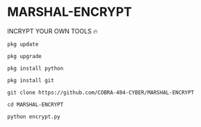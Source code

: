 # MARSHAL-ENCRYPT

INCRYPT YOUR OWN TOOLS 🔥
```
pkg update

pkg upgrade

pkg install python

pkg install git

git clone https://github.com/COBRA-404-CYBER/MARSHAL-ENCRYPT

cd MARSHAL-ENCRYPT

python encrypt.py
```
